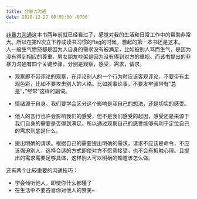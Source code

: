 ```yaml
---
title: 非暴力沟通  
date: 2020-12-27 00:00:00 -0700
---  
```


[<ins>非暴力沟通</ins>](https://book.douban.com/subject/3533221)这本书两年前就已经看过了，感觉对我的生活和日常工作中的帮助非常大。所以在第N次立下养成读书习惯的flag的时候，想起的第一本书还是这本。  
人一般生气愤怒都是因为人自身的需求没有被满足，比如被别人骂而生气，是因为没有得到相应的尊重，男女朋友吵架是因为没有得到对方的重视。而该书提出的非暴力沟通有四个关键步骤，分别是观察，感受，需求，请求。  

- 观察即不带评论的观察，在评论别人的一个行为时应该客观评论，不要带有主观色彩，比如不要攻击别人的人格。比如就事论事，不要发牢骚带有”总是“，”经常“这样的副词。

- 情绪源于自身。我们要学会区分这个影响是我自己的想法，还是切实的感受。

- 他人的言行也许会影响我们的感受，但不是我们感受的起因，感受还是来源于我们自身的需要是否得到满足。所以通过观察自己的感受能够有利于定位自己的需求到底是什么。  

- 提出明确的请求。根据自己的需要提出明确的需求，请求不应该是命令，不应该强迫别人，选择合适的方式即使对方不愿意接受，也不会有抵触心理。且提出的需求需要足够具体，这样别人可以明确的知道该怎么做。

还有两个比较重要的沟通技巧：
- 学会倾听他人，即使你什么都懂了  
- 在生活中不要吝啬你对他人的赞美~
